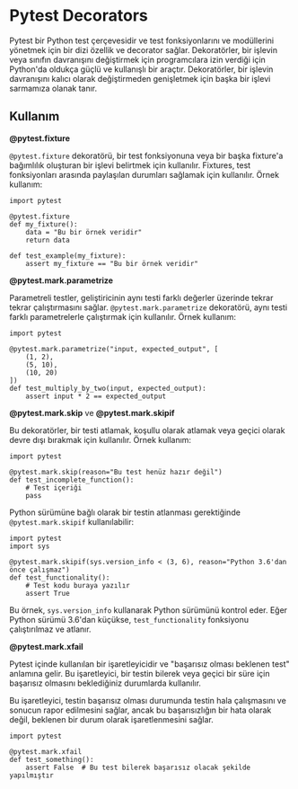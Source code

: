 # Pytest Decorators

Pytest bir Python test çerçevesidir ve test fonksiyonlarını ve modüllerini yönetmek için bir dizi özellik ve decorator sağlar.
Dekoratörler, bir işlevin veya sınıfın davranışını değiştirmek için programcılara izin verdiği için Python'da oldukça güçlü ve kullanışlı bir araçtır. Dekoratörler, bir işlevin davranışını kalıcı olarak değiştirmeden genişletmek için başka bir işlevi sarmamıza olanak tanır. 

## Kullanım

 **@pytest.fixture**

`@pytest.fixture` dekoratörü, bir test fonksiyonuna veya bir başka fixture'a bağımlılık oluşturan bir işlevi belirtmek için kullanılır. Fixtures, test fonksiyonları arasında paylaşılan durumları sağlamak için kullanılır. Örnek kullanım:

   
    import pytest
    
    @pytest.fixture
    def my_fixture():
        data = "Bu bir örnek veridir"
        return data
    
    def test_example(my_fixture):
        assert my_fixture == "Bu bir örnek veridir" 

**@pytest.mark.parametrize**

Parametreli testler, geliştiricinin aynı testi farklı değerler üzerinde tekrar tekrar çalıştırmasını sağlar. `@pytest.mark.parametrize` dekoratörü, aynı testi farklı parametrelerle çalıştırmak için kullanılır. Örnek kullanım:

    import pytest
    
    @pytest.mark.parametrize("input, expected_output", [
        (1, 2),
        (5, 10),
        (10, 20)
    ])
    def test_multiply_by_two(input, expected_output):
        assert input * 2 == expected_output



**@pytest.mark.skip**  ve **@pytest.mark.skipif**

Bu dekoratörler, bir testi atlamak, koşullu olarak atlamak veya geçici olarak devre dışı bırakmak için kullanılır. Örnek kullanım:

    import pytest
    
    @pytest.mark.skip(reason="Bu test henüz hazır değil")
    def test_incomplete_function():
        # Test içeriği
        pass



Python sürümüne bağlı olarak bir testin atlanması gerektiğinde `@pytest.mark.skipif` kullanılabilir:

    import pytest
    import sys
    
    @pytest.mark.skipif(sys.version_info < (3, 6), reason="Python 3.6'dan önce çalışmaz")
    def test_functionality():
        # Test kodu buraya yazılır
        assert True

Bu örnek, `sys.version_info` kullanarak Python sürümünü kontrol eder. Eğer Python sürümü 3.6'dan küçükse, `test_functionality` fonksiyonu çalıştırılmaz ve atlanır.


**@pytest.mark.xfail** 

Pytest içinde kullanılan bir işaretleyicidir ve "başarısız olması beklenen test" anlamına gelir. Bu işaretleyici, bir testin bilerek veya geçici bir süre için başarısız olmasını beklediğiniz durumlarda kullanılır.

Bu işaretleyici, testin başarısız olması durumunda testin hala çalışmasını ve sonucun rapor edilmesini sağlar, ancak bu başarısızlığın bir hata olarak değil, beklenen bir durum olarak işaretlenmesini sağlar.

    import pytest
    
    @pytest.mark.xfail
    def test_something():
        assert False  # Bu test bilerek başarısız olacak şekilde yapılmıştır


